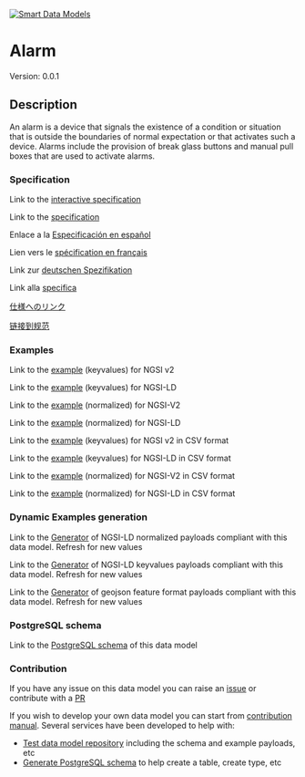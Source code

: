 [![Smart Data Models](https://smartdatamodels.org/wp-content/uploads/2022/01/SmartDataModels_logo.png "Logo")](https://smartdatamodels.org)
# Alarm
Version: 0.0.1

## Description 

An alarm is a device that signals the existence of a condition or situation that is outside the boundaries of normal expectation or that activates such a device.  Alarms include the provision of break glass buttons and manual pull boxes that are used to activate alarms.
### Specification

Link to the [interactive specification](https://swagger.lab.fiware.org/?url=https://smart-data-models.github.io/dataModel.S4BLDG/Alarm/swagger.yaml)

Link to the [specification](https://github.com/smart-data-models/dataModel.S4BLDG/blob/master/Alarm/doc/spec.md)

Enlace a la [Especificación en español](https://github.com/smart-data-models/dataModel.S4BLDG/blob/master/Alarm/doc/spec_ES.md)

Lien vers le [spécification en français](https://github.com/smart-data-models/dataModel.S4BLDG/blob/master/Alarm/doc/spec_FR.md)

Link zur [deutschen Spezifikation](https://github.com/smart-data-models/dataModel.S4BLDG/blob/master/Alarm/doc/spec_DE.md)

Link alla [specifica](https://github.com/smart-data-models/dataModel.S4BLDG/blob/master/Alarm/doc/spec_IT.md)

[仕様へのリンク](https://github.com/smart-data-models/dataModel.S4BLDG/blob/master/Alarm/doc/spec_JA.md)

[链接到规范](https://github.com/smart-data-models/dataModel.S4BLDG/blob/master/Alarm/doc/spec_ZH.md)
### Examples

Link to the [example](https://smart-data-models.github.io/dataModel.S4BLDG/Alarm/examples/example.json) (keyvalues) for NGSI v2

Link to the [example](https://smart-data-models.github.io/dataModel.S4BLDG/Alarm/examples/example.jsonld) (keyvalues) for NGSI-LD

Link to the [example](https://smart-data-models.github.io/dataModel.S4BLDG/Alarm/examples/example-normalized.json) (normalized) for NGSI-V2

Link to the [example](https://smart-data-models.github.io/dataModel.S4BLDG/Alarm/examples/example-normalized.jsonld) (normalized) for NGSI-LD

Link to the [example](https://smart-data-models.github.io/dataModel.S4BLDG/Alarm/examples/example.json.csv) (keyvalues) for NGSI v2 in CSV format

Link to the [example](https://smart-data-models.github.io/dataModel.S4BLDG/Alarm/examples/example.jsonld.csv) (keyvalues) for NGSI-LD in CSV format

Link to the [example](https://smart-data-models.github.io/dataModel.S4BLDG/Alarm/examples/example-normalized.json.csv) (normalized) for NGSI-V2 in CSV format

Link to the [example](https://smart-data-models.github.io/dataModel.S4BLDG/Alarm/examples/example-normalized.jsonld.csv) (normalized) for NGSI-LD in CSV format
### Dynamic Examples generation

Link to the [Generator](https://smartdatamodels.org/extra/ngsi-ld_generator.php?schemaUrl=https://raw.githubusercontent.com/smart-data-models/dataModel.S4BLDG/master/Alarm/schema.json&email=info@smartdatamodels.org) of NGSI-LD normalized payloads compliant with this data model. Refresh for new values

Link to the [Generator](https://smartdatamodels.org/extra/ngsi-ld_generator_keyvalues.php?schemaUrl=https://raw.githubusercontent.com/smart-data-models/dataModel.S4BLDG/master/Alarm/schema.json&email=info@smartdatamodels.org) of NGSI-LD keyvalues payloads compliant with this data model. Refresh for new values

Link to the [Generator](https://smartdatamodels.org/extra/geojson_features_generator.php?schemaUrl=https://raw.githubusercontent.com/smart-data-models/dataModel.S4BLDG/master/Alarm/schema.json&email=info@smartdatamodels.org) of geojson feature format payloads compliant with this data model. Refresh for new values
### PostgreSQL schema

Link to the [PostgreSQL schema](https://smart-data-models.github.io/dataModel.S4BLDG/Alarm/schema.sql) of this data model
### Contribution

 If you have any issue on this data model you can raise an [issue](https://github.com/smart-data-models/dataModel.S4BLDG/issues)  or contribute with a [PR](https://github.com/smart-data-models/dataModel.S4BLDG/pulls)

 If you wish to develop your own data model you can start from [contribution manual](https://bit.ly/contribution_manual). Several services have been developed to help with: 
 - [Test data model repository](https://smartdatamodels.org/index.php/data-models-contribution-api/) including the schema and example payloads, etc
 - [Generate PostgreSQL schema](https://smartdatamodels.org/index.php/sql-service/) to help create a table, create type, etc
